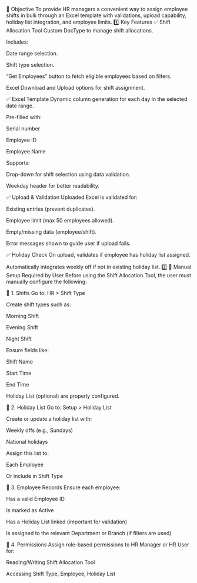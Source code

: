 🔧 Objective
To provide HR managers a convenient way to assign employee shifts in bulk through an Excel template with validations, upload capability, holiday list integration, and employee limits.
1️⃣ Key Features
✅ Shift Allocation Tool
Custom DocType to manage shift allocations.

Includes:

Date range selection.

Shift type selection.

“Get Employees” button to fetch eligible employees based on filters.

Excel Download and Upload options for shift assignment.

✅ Excel Template
Dynamic column generation for each day in the selected date range.

Pre-filled with:

Serial number

Employee ID

Employee Name

Supports:

Drop-down for shift selection using data validation.

Weekday header for better readability.

✅ Upload & Validation
Uploaded Excel is validated for:

Existing entries (prevent duplicates).

Employee limit (max 50 employees allowed).

Empty/missing data (employee/shift).

Error messages shown to guide user if upload fails.

✅ Holiday Check
On upload, validates if employee has holiday list assigned.

Automatically integrates weekly off if not in existing holiday list.
2️⃣ 🔧 Manual Setup Required by User
Before using the Shift Allocation Tool, the user must manually configure the following:

🔹 1. Shifts
Go to: HR > Shift Type

Create shift types such as:

Morning Shift

Evening Shift

Night Shift

Ensure fields like:

Shift Name

Start Time

End Time

Holiday List (optional)
are properly configured.

🔹 2. Holiday List
Go to: Setup > Holiday List

Create or update a holiday list with:

Weekly offs (e.g., Sundays)

National holidays

Assign this list to:

Each Employee

Or include in Shift Type

🔹 3. Employee Records
Ensure each employee:

Has a valid Employee ID

Is marked as Active

Has a Holiday List linked (important for validation)

Is assigned to the relevant Department or Branch (if filters are used)

🔹 4. Permissions
Assign role-based permissions to HR Manager or HR User for:

Reading/Writing Shift Allocation Tool

Accessing Shift Type, Employee, Holiday List
